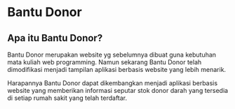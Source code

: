 # Bantu Donor

## Apa itu Bantu Donor?

Bantu Donor merupakan website yg sebelumnya dibuat guna kebutuhan mata kuliah web programming. Namun sekarang Bantu Donor telah dimodifikasi menjadi tampilan aplikasi berbasis website yang lebih menarik.

Harapannya Bantu Donor dapat dikembangkan menjadi aplikasi berbasis website yang memberikan informasi seputar stok donor darah yang tersedia di setiap rumah sakit yang telah terdaftar.
